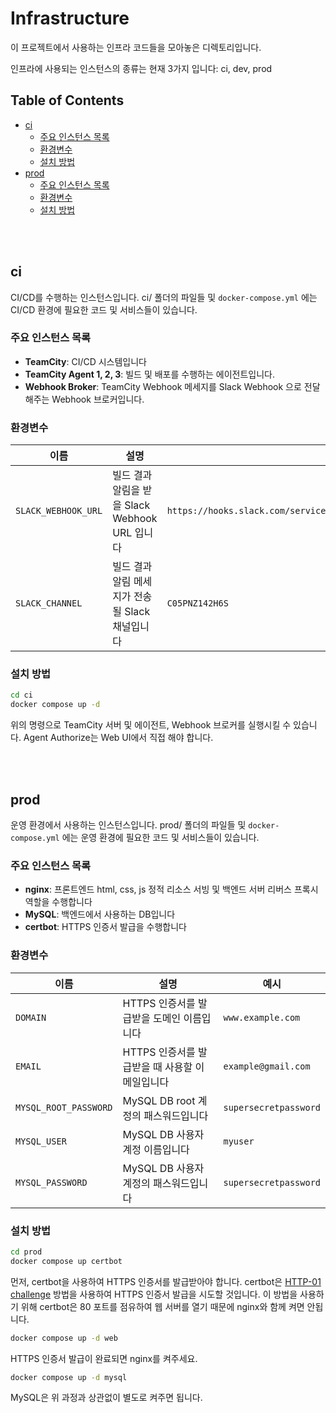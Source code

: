 <!-- omit from toc -->
# Infrastructure

이 프로젝트에서 사용하는 인프라 코드들을 모아놓은 디렉토리입니다.

인프라에 사용되는 인스턴스의 종류는 현재 3가지 입니다: ci, dev, prod

<!-- omit from toc -->
## Table of Contents
- [ci](#ci)
  - [주요 인스턴스 목록](#주요-인스턴스-목록)
  - [환경변수](#환경변수)
  - [설치 방법](#설치-방법)
- [prod](#prod)
  - [주요 인스턴스 목록](#주요-인스턴스-목록-1)
  - [환경변수](#환경변수-1)
  - [설치 방법](#설치-방법-1)

<br><br>

## ci
CI/CD를 수행하는 인스턴스입니다. ci/ 폴더의 파일들 및 `docker-compose.yml` 에는 CI/CD 환경에 필요한 코드 및 서비스들이 있습니다.

### 주요 인스턴스 목록
* **TeamCity**: CI/CD 시스템입니다
* **TeamCity Agent 1, 2, 3**: 빌드 및 배포를 수행하는 에이전트입니다.
* **Webhook Broker**: TeamCity Webhook 메세지를 Slack Webhook 으로 전달해주는 Webhook 브로커입니다.

### 환경변수
|이름|설명|예시|
|-|-|-|
|`SLACK_WEBHOOK_URL`|빌드 결과 알림을 받을 Slack Webhook URL 입니다|`https://hooks.slack.com/services/XXXXXXXXXXX/XXXXXXXXXXX/XXXXXXXXXXXXXXXXXXXXXXXX`|
|`SLACK_CHANNEL`|빌드 결과 알림 메세지가 전송될 Slack 채널입니다|`C05PNZ142H6S`|


### 설치 방법
```bash
cd ci
docker compose up -d
```
위의 명령으로 TeamCity 서버 및 에이전트, Webhook 브로커를 실행시킬 수 있습니다.
Agent Authorize는 Web UI에서 직접 해야 합니다.

<br><br>

## prod
운영 환경에서 사용하는 인스턴스입니다. prod/ 폴더의 파일들 및 `docker-compose.yml` 에는 운영 환경에 필요한 코드 및 서비스들이 있습니다.

### 주요 인스턴스 목록
* **nginx**: 프론트엔드 html, css, js 정적 리소스 서빙 및 백엔드 서버 리버스 프록시 역할을 수행합니다
* **MySQL**: 백엔드에서 사용하는 DB입니다
* **certbot**: HTTPS 인증서 발급을 수행합니다

### 환경변수
|이름|설명|예시|
|-|-|-|
|`DOMAIN`|HTTPS 인증서를 발급받을 도메인 이름입니다|`www.example.com`|
|`EMAIL`|HTTPS 인증서를 발급받을 때 사용할 이메일입니다|`example@gmail.com`|
|`MYSQL_ROOT_PASSWORD`|MySQL DB root 계정의 패스워드입니다|`supersecretpassword`|
|`MYSQL_USER`|MySQL DB 사용자 계정 이름입니다|`myuser`|
|`MYSQL_PASSWORD`|MySQL DB 사용자 계정의 패스워드입니다|`supersecretpassword`|

### 설치 방법
```bash
cd prod
docker compose up certbot
```
먼저, certbot을 사용하여 HTTPS 인증서를 발급받아야 합니다. certbot은 [HTTP-01 challenge](https://letsencrypt.org/docs/challenge-types/#http-01-challenge) 방법을 사용하여 HTTPS 인증서 발급을 시도할 것입니다. 이 방법을 사용하기 위해 certbot은 80 포트를 점유하여 웹 서버를 열기 때문에 nginx와 함께 켜면 안됩니다.

```bash
docker compose up -d web
```
HTTPS 인증서 발급이 완료되면 nginx를 켜주세요.

```bash
docker compose up -d mysql
```
MySQL은 위 과정과 상관없이 별도로 켜주면 됩니다.
